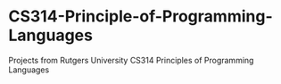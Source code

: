 # CS314-Principle-of-Programming-Languages
Projects from Rutgers University CS314 Principles of Programming Languages
